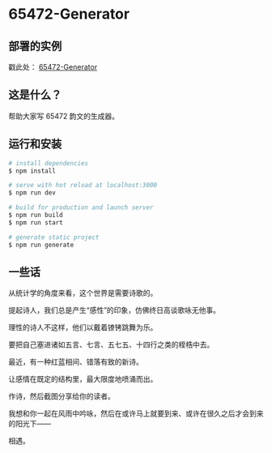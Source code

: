 # 65472-Generator

## 部署的实例
戳此处： [65472-Generator](https://65472.caniformia.link)

## 这是什么？
帮助大家写 65472 韵文的生成器。

## 运行和安装

```bash
# install dependencies
$ npm install

# serve with hot reload at localhost:3000
$ npm run dev

# build for production and launch server
$ npm run build
$ npm run start

# generate static project
$ npm run generate
```
## 一些话
从统计学的角度来看，这个世界是需要诗歌的。

提起诗人，我们总是产生“感性”的印象，仿佛终日高谈歌咏无他事。

理性的诗人不这样，他们以戴着镣铐跳舞为乐。

要把自己塞进诸如五言、七言、五七五、十四行之类的桎梏中去。

最近，有一种红蓝相间、错落有致的新诗。

让感情在既定的结构里，最大限度地喷涌而出。

作诗，然后截图分享给你的读者。

我想和你一起在风雨中吟咏，然后在或许马上就要到来、或许在很久之后才会到来的阳光下——

相遇。
